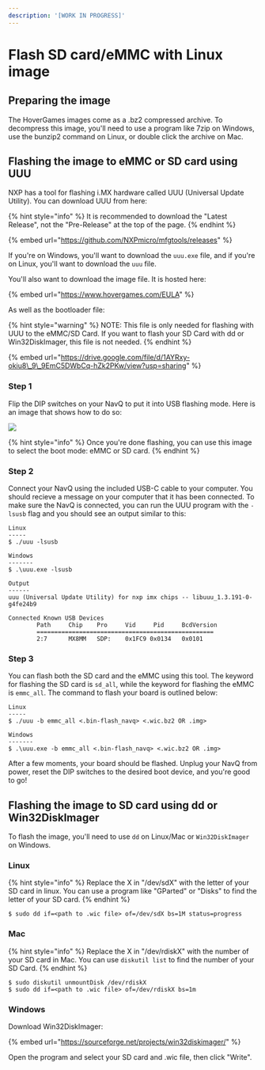 ```yaml
---
description: '[WORK IN PROGRESS]'
---
```


# Flash SD card/eMMC with Linux image

## Preparing the image

The HoverGames images come as a .bz2 compressed archive. To decompress this image, you'll need to use a program like 7zip on Windows, use the bunzip2 command on Linux, or double click the archive on Mac.

## Flashing the image to eMMC or SD card using UUU

NXP has a tool for flashing i.MX hardware called UUU \(Universal Update Utility\). You can download UUU from here:

{% hint style="info" %}
It is recommended to download the "Latest Release", not the "Pre-Release" at the top of the page.
{% endhint %}

{% embed url="https://github.com/NXPmicro/mfgtools/releases" %}

If you're on Windows, you'll want to download the `uuu.exe` file, and if you're on Linux, you'll want to download the `uuu` file.

You'll also want to download the image file. It is hosted here:

{% embed url="https://www.hovergames.com/EULA" %}

As well as the bootloader file:

{% hint style="warning" %}
NOTE: This file is only needed for flashing with UUU to the eMMC/SD Card. If you want to flash your SD Card with dd or Win32DiskImager, this file is not needed.
{% endhint %}

{% embed url="https://drive.google.com/file/d/1AYRxy-okiu8\_9\_9EmC5DWbCq-hZk2PKw/view?usp=sharing" %}



### Step 1

Flip the DIP switches on your NavQ to put it into USB flashing mode. Here is an image that shows how to do so:

![](../../.gitbook/assets/image%20%2844%29.png)

{% hint style="info" %}
Once you're done flashing, you can use this image to select the boot mode: eMMC or SD card.
{% endhint %}

### Step 2

Connect your NavQ using the included USB-C cable to your computer. You should recieve a message on your computer that it has been connected. To make sure the NavQ is connected, you can run the UUU program with the `-lsusb` flag and you should see an output similar to this:

```text
Linux
-----
$ ./uuu -lsusb

Windows
-------
$ .\uuu.exe -lsusb

Output
------
uuu (Universal Update Utility) for nxp imx chips -- libuuu_1.3.191-0-g4fe24b9

Connected Known USB Devices
        Path     Chip    Pro     Vid     Pid     BcdVersion
        ==================================================
        2:7      MX8MM   SDP:    0x1FC9 0x0134   0x0101
```

### Step 3

You can flash both the SD card and the eMMC using this tool. The keyword for flashing the SD card is `sd_all`, while the keyword for flashing the eMMC is `emmc_all`. The command to flash your board is outlined below:

```text
Linux
-----
$ ./uuu -b emmc_all <.bin-flash_navq> <.wic.bz2 OR .img>

Windows
-------
$ .\uuu.exe -b emmc_all <.bin-flash_navq> <.wic.bz2 OR .img>
```

After a few moments, your board should be flashed. Unplug your NavQ from power, reset the DIP switches to the desired boot device, and you're good to go!

## Flashing the image to SD card using dd or Win32DiskImager

To flash the image, you'll need to use `dd` on Linux/Mac or `Win32DiskImager` on Windows. 

### Linux

{% hint style="info" %}
Replace the X in "/dev/sdX" with the letter of your SD card in linux. You can use a program like "GParted" or "Disks" to find the letter of your SD card.
{% endhint %}

```text
$ sudo dd if=<path to .wic file> of=/dev/sdX bs=1M status=progress
```

### Mac

{% hint style="info" %}
Replace the X in "/dev/rdiskX" with the number of your SD card in Mac. You can use `diskutil list` to find the number of your SD Card.
{% endhint %}

```text
$ sudo diskutil unmountDisk /dev/rdiskX
$ sudo dd if=<path to .wic file> of=/dev/rdiskX bs=1m
```

### Windows

Download Win32DiskImager:

{% embed url="https://sourceforge.net/projects/win32diskimager/" %}

Open the program and select your SD card and .wic file, then click "Write".

